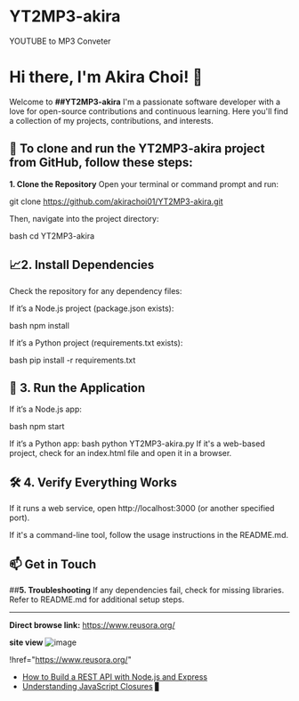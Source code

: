 # YT2MP3-akira
YOUTUBE to MP3 Conveter
# Hi there, I'm Akira Choi! 👋

Welcome to **##YT2MP3-akira** I'm a passionate software developer with a love for open-source contributions and continuous learning. Here you'll find a collection of my projects, contributions, and interests.

## 🌟 To clone and run the YT2MP3-akira project from GitHub, follow these steps:

**1. Clone the Repository**
Open your terminal or command prompt and run:

git clone https://github.com/akirachoi01/YT2MP3-akira.git

Then, navigate into the project directory:

bash
cd YT2MP3-akira

## 📈2. Install Dependencies

Check the repository for any dependency files:

If it’s a Node.js project (package.json exists):

bash
npm install

If it’s a Python project (requirements.txt exists):

bash
pip install -r requirements.txt



## 🚀 3. Run the Application
If it’s a Node.js app:

bash
npm start

If it’s a Python app:
bash
python YT2MP3-akira.py
If it's a web-based project, check for an index.html file and open it in a browser.

## 🛠️ 4. Verify Everything Works

If it runs a web service, open http://localhost:3000 (or another specified port).

If it's a command-line tool, follow the usage instructions in the README.md.

## 📫 Get in Touch

##**5. Troubleshooting**
If any dependencies fail, check for missing libraries.
Refer to README.md for additional setup steps.

--------------------------------------------------------------------------------------------------------------------------------------------------------------------------------
**Direct browse link:** https://www.reusora.org/

**site view**
![image](https://github.com/user-attachments/assets/887c8ece-3898-42ce-b642-59d96bf49004)

!href="https://www.reusora.org/"

<!-- BLOG-POST-LIST:START -->
- [How to Build a REST API with Node.js and Express](https://myblog.example.com/rest-api-nodejs-express)
- [Understanding JavaScript Closures](https://myblog.example.com/javascript-closures)
 ▋
